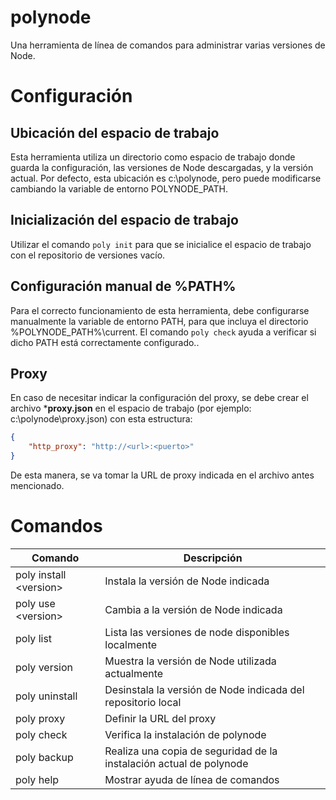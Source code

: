 # polynode
Una herramienta de línea de comandos para administrar varias versiones de Node.

# Configuración
## Ubicación del espacio de trabajo
Esta herramienta utiliza un directorio como espacio de trabajo donde guarda la configuración, las versiones de Node descargadas, y la versión actual.
Por defecto, esta ubicación es c:\polynode, pero puede modificarse cambiando la variable de entorno POLYNODE_PATH.

## Inicialización del espacio de trabajo
Utilizar el comando ```poly init``` para que se inicialice el espacio de trabajo con el repositorio de versiones vacío.

## Configuración manual de %PATH%
Para el correcto funcionamiento de esta herramienta, debe configurarse manualmente la variable de entorno PATH, para que incluya el directorio %POLYNODE_PATH%\current.
El comando ```poly check``` ayuda a verificar si dicho PATH está correctamente configurado..

## Proxy
En caso de necesitar indicar la configuración del proxy, se debe crear el archivo ***proxy.json** en el espacio de trabajo (por ejemplo: c:\polynode\proxy.json) con esta estructura:

```json
{
    "http_proxy": "http://<url>:<puerto>"
}
```
De esta manera, se va tomar la URL de proxy indicada en el archivo antes mencionado.

# Comandos

| Comando                      | Descripción                                                         |
| ---------------------------- | ------------------------------------------------------------------- |
| poly install &lt;version&gt; | Instala la versión de Node indicada                                 |
| poly use &lt;version&gt;     | Cambia a la versión de Node indicada                                |
| poly list                    | Lista las versiones de node disponibles localmente                  |
| poly version                 | Muestra la versión de Node utilizada actualmente                    |
| poly uninstall               | Desinstala la versión de Node indicada del repositorio local        |
| poly proxy <url>             | Definir la URL del proxy                                            |
| poly check                   | Verifica la instalación de polynode                                 |
| poly backup                  | Realiza una copia de seguridad de la instalación actual de polynode |
| poly help                    | Mostrar ayuda de línea de comandos                                  |
